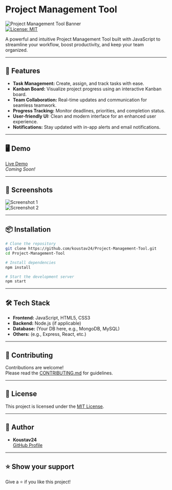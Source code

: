 # Project Management Tool

![Project Management Tool Banner](https://img.shields.io/badge/Project%20Status-Active-brightgreen)  
[![License: MIT](https://img.shields.io/badge/License-MIT-blue.svg)](LICENSE)

A powerful and intuitive Project Management Tool built with JavaScript to streamline your workflow, boost productivity, and keep your team organized.

---

## 🚀 Features

- **Task Management:** Create, assign, and track tasks with ease.
- **Kanban Board:** Visualize project progress using an interactive Kanban board.
- **Team Collaboration:** Real-time updates and communication for seamless teamwork.
- **Progress Tracking:** Monitor deadlines, priorities, and completion status.
- **User-friendly UI:** Clean and modern interface for an enhanced user experience.
- **Notifications:** Stay updated with in-app alerts and email notifications.

---

## 🖥️ Demo

<!-- Add a link to your live demo if available -->
[Live Demo](#)  
*Coming Soon!*

---

## 📸 Screenshots

<!-- Insert screenshots or GIFs of your application -->
![Screenshot 1](assets/screenshot1.png)  
![Screenshot 2](assets/screenshot2.png)

---

## 📦 Installation

```bash
# Clone the repository
git clone https://github.com/koustav24/Project-Management-Tool.git
cd Project-Management-Tool

# Install dependencies
npm install

# Start the development server
npm start
```

---

## 🛠️ Tech Stack

- **Frontend:** JavaScript, HTML5, CSS3
- **Backend:** Node.js (if applicable)
- **Database:** (Your DB here, e.g., MongoDB, MySQL)
- **Others:** (e.g., Express, React, etc.)

---

## 🙌 Contributing

Contributions are welcome!  
Please read the [CONTRIBUTING.md](CONTRIBUTING.md) for guidelines.

---

## 📄 License

This project is licensed under the [MIT License](LICENSE).

---

## 👤 Author

- **Koustav24**  
  [GitHub Profile](https://github.com/koustav24)

---

## ⭐️ Show your support

Give a ⭐️ if you like this project!
